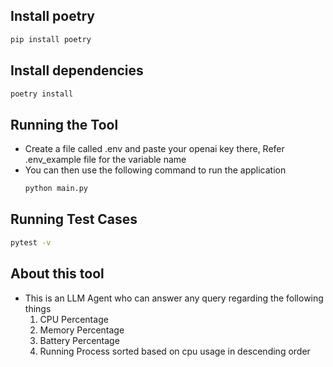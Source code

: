 ## Install poetry
```bash
pip install poetry
```

## Install dependencies
```bash
poetry install
```

## Running the Tool
- Create a file called .env and paste your openai key there, Refer .env_example file for the variable name
- You can then use the following command to run the application
    ```bash
    python main.py
    ```

## Running Test Cases
```bash
pytest -v
```

## About this tool
- This is an LLM Agent who can answer any query regarding the following things
    1. CPU Percentage
    2. Memory Percentage
    3. Battery Percentage
    4. Running Process sorted based on cpu usage in descending order